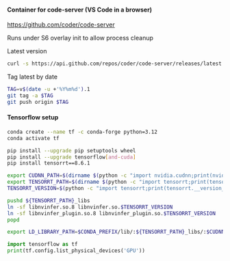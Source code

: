 #### Container for code-server (VS Code in a browser)

https://github.com/coder/code-server

Runs under S6 overlay init to allow process cleanup

Latest version

```bash
curl -s https://api.github.com/repos/coder/code-server/releases/latest |grep tag_name | cut -d '"' -f 4 | tr -d 'v'
```

Tag latest by date

```bash
TAG=v$(date -u +'%Y%m%d').1
git tag -a $TAG
git push origin $TAG
```

#### Tensorflow setup

```bash
conda create --name tf -c conda-forge python=3.12
conda activate tf

pip install --upgrade pip setuptools wheel
pip install --upgrade tensorflow[and-cuda]
pip install tensorrt==8.6.1

export CUDNN_PATH=$(dirname $(python -c "import nvidia.cudnn;print(nvidia.cudnn.__file__)"))
export TENSORRT_PATH=$(dirname $(python -c "import tensorrt;print(tensorrt.__file__)"))
TENSORRT_VERSION=$(python -c "import tensorrt;print(tensorrt.__version__)")

pushd ${TENSORRT_PATH}_libs
ln -sf libnvinfer.so.8 libnvinfer.so.$TENSORRT_VERSION
ln -sf libnvinfer_plugin.so.8 libnvinfer_plugin.so.$TENSORRT_VERSION
popd

export LD_LIBRARY_PATH=$CONDA_PREFIX/lib/:${TENSORRT_PATH}_libs/:$CUDNN_PATH/lib/:$LD_LIBRARY_PATH
```

```python
import tensorflow as tf
print(tf.config.list_physical_devices('GPU'))
```